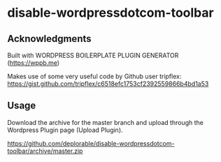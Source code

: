# disable-wordpressdotcom-toolbar

## Acknowledgments

Built with WORDPRESS BOILERPLATE PLUGIN GENERATOR (https://wppb.me)

Makes use of some very useful code by Github user tripflex:
https://gist.github.com/tripflex/c6518efc1753cf2392559866b4bd1a53

## Usage

Download the archive for the master branch and upload through the Wordpress Plugin page (Upload Plugin).

https://github.com/deplorable/disable-wordpressdotcom-toolbar/archive/master.zip


